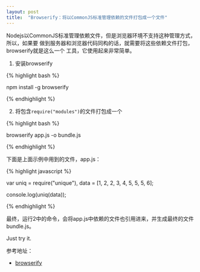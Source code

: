 ```yaml
---
layout: post
title:  "Browserify：将以CommonJS标准管理依赖的文件打包成一个文件"
---
```


Nodejs以CommonJS标准管理依赖文件，但是浏览器环境不支持这种管理方式，所以，如果要
做到服务器和浏览器代码同构的话，就需要将这些依赖文件打包，browserify就是这么一个
工具，它使用起来非常简单。

1. 安装browserify

{% highlight bash %}

npm install -g browserify

{% endhighlight %}

2. 将包含``require("modules")``的文件打包成一个

{% highlight bash %}

browserify app.js -o bundle.js

{% endhighlight %}

下面是上面示例中用到的文件，app.js：

{% highlight javascript %}

var uniq = require("unique"),
    data = [1, 2, 2, 3, 4, 5, 5, 5, 6];

console.log(uniq(data));

{% endhighlight %}

最终，运行2中的命令，会将app.js中依赖的文件也引用进来，并生成最终的文件bundle.js。

Just try it.


参考地址：

- [browserify](http://browserify.org/)


